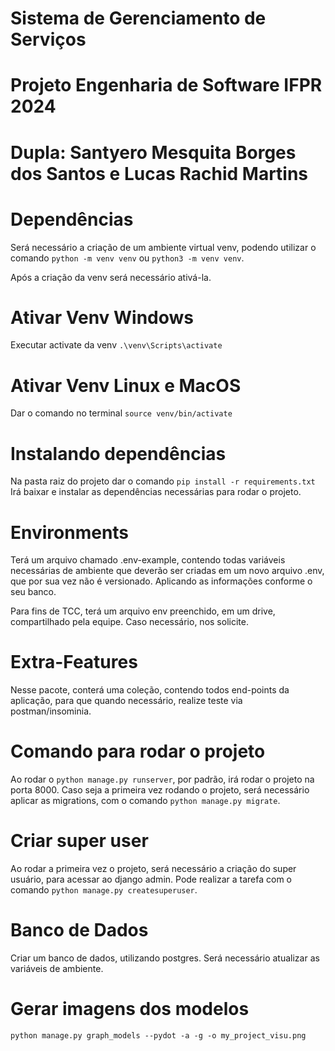 # Sistema de Gerenciamento de Serviços
# Projeto Engenharia de Software IFPR 2024 
# Dupla: Santyero Mesquita Borges dos Santos e Lucas Rachid Martins

# Dependências
Será necessário a criação de um ambiente virtual venv, podendo utilizar
o comando `python -m venv venv` ou `python3 -m venv venv`.

Após a criação da venv será necessário ativá-la.

# Ativar Venv Windows
Executar activate da venv `.\venv\Scripts\activate`

# Ativar Venv Linux e MacOS
Dar o comando no terminal `source venv/bin/activate`

# Instalando dependências
Na pasta raiz do projeto dar o comando `pip install -r requirements.txt`
Irá baixar e instalar as dependências necessárias para rodar o projeto.

# Environments
Terá um arquivo chamado .env-example, contendo todas variáveis necessárias de ambiente
que deverão ser criadas em um novo arquivo .env, que por sua vez não é versionado.
Aplicando as informações conforme o seu banco.

Para fins de TCC, terá um arquivo env preenchido, em um drive, compartilhado pela equipe.
Caso necessário, nos solicite.

# Extra-Features
Nesse pacote, conterá uma coleção, contendo todos end-points da aplicação, para
que quando necessário, realize teste via postman/insominia.

# Comando para rodar o projeto
Ao rodar o `python manage.py runserver`, por padrão, irá rodar o projeto na porta 8000.
Caso seja a primeira vez rodando o projeto, será necessário aplicar as migrations, com 
o comando `python manage.py migrate`.

# Criar super user
Ao rodar a primeira vez o projeto, será necessário a criação do super usuário, para acessar ao 
django admin. Pode realizar a tarefa com o comando `python manage.py createsuperuser`.

# Banco de Dados
Criar um banco de dados, utilizando postgres. Será necessário atualizar as variáveis
de ambiente.

# Gerar imagens dos modelos
  `python manage.py graph_models --pydot -a -g -o my_project_visu.png `